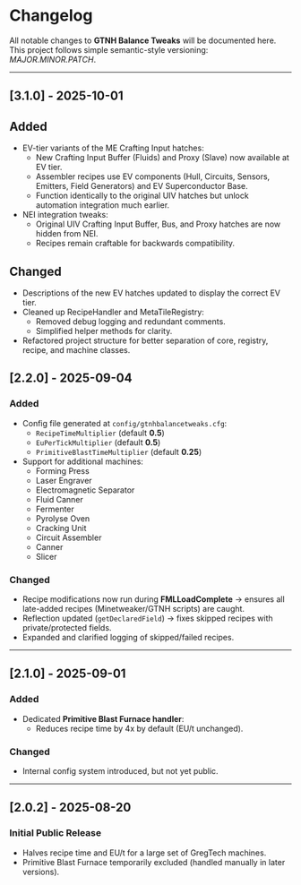 # Changelog

All notable changes to **GTNH Balance Tweaks** will be documented here.
This project follows simple semantic-style versioning: *MAJOR.MINOR.PATCH*.

---

## [3.1.0] - 2025-10-01
## Added
- EV-tier variants of the ME Crafting Input hatches:
  - New Crafting Input Buffer (Fluids) and Proxy (Slave) now available at EV tier.
  - Assembler recipes use EV components (Hull, Circuits, Sensors, Emitters, Field Generators) and EV Superconductor Base.
  - Function identically to the original UIV hatches but unlock automation integration much earlier.
- NEI integration tweaks:
  - Original UIV Crafting Input Buffer, Bus, and Proxy hatches are now hidden from NEI.
  - Recipes remain craftable for backwards compatibility.

## Changed
- Descriptions of the new EV hatches updated to display the correct EV tier.
- Cleaned up RecipeHandler and MetaTileRegistry:
  - Removed debug logging and redundant comments.
  - Simplified helper methods for clarity.
- Refactored project structure for better separation of core, registry, recipe, and machine classes.


## [2.2.0] - 2025-09-04
### Added
- Config file generated at `config/gtnhbalancetweaks.cfg`:
  - `RecipeTimeMultiplier` (default **0.5**)
  - `EuPerTickMultiplier` (default **0.5**)
  - `PrimitiveBlastTimeMultiplier` (default **0.25**)
- Support for additional machines:
  - Forming Press
  - Laser Engraver
  - Electromagnetic Separator
  - Fluid Canner
  - Fermenter
  - Pyrolyse Oven
  - Cracking Unit
  - Circuit Assembler
  - Canner
  - Slicer

### Changed
- Recipe modifications now run during **FMLLoadComplete** → ensures all late-added recipes (Minetweaker/GTNH scripts) are caught.
- Reflection updated (`getDeclaredField`) → fixes skipped recipes with private/protected fields.
- Expanded and clarified logging of skipped/failed recipes.

---

## [2.1.0] - 2025-09-01
### Added
- Dedicated **Primitive Blast Furnace handler**:
  - Reduces recipe time by 4x by default (EU/t unchanged).

### Changed
- Internal config system introduced, but not yet public.

---

## [2.0.2] - 2025-08-20
### Initial Public Release
- Halves recipe time and EU/t for a large set of GregTech machines.
- Primitive Blast Furnace temporarily excluded (handled manually in later versions).
